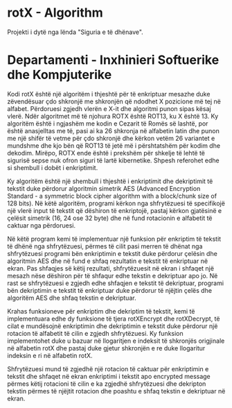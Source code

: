 # rotX - Algorithm
Projekti i dytë nga lënda "Siguria e të dhënave".

# Departamenti - Inxhinieri Softuerike dhe Kompjuterike



Kodi rotX është një algoritëm i thjeshtë për të enkriptuar mesazhe duke zëvendësuar çdo shkronjë me shkronjën që ndodhet X pozicione më tej në alfabet. Përdoruesi zgjedh vlerën e X-it dhe algoritmi punon sipas kësaj vlerë. Ndër algoritmet më të njohura ROTX është ROT13, ku X është 13. Ky algoritëm është i ngjashëm me kodin e Cezarit të Romës së lashtë, por është anasjelltas me të, pasi ai ka 26 shkronja në alfabetin latin dhe punon me një shifër të vetme për çdo shkronjë dhe kërkon vetëm 26 variantet e mundshme dhe kjo bën që ROT13 të jetë më i përshtatshëm për kodim dhe dekodim.
Mirëpo, ROTX ende është i prekshëm për shkelje të lehtë të sigurisë sepse nuk ofron siguri të lartë kibernetike. Shpesh referohet edhe si shembull i dobët i enkriptimit.

Ky algoritëm është një shembull i thjeshtë i enkriptimit dhe dekriptimit të tekstit duke përdorur algoritmin simetrik AES (Advanced Encryption Standard - a symmetric block cipher algorithm with a block/chunk size of 128 bits). Në këtë algoritëm, programi kërkon nga shfrytëzuesi të specifikojë një vlerë input të tekstit që dëshiron të enkriptojë, pastaj kërkon gjatësinë e çelësit simetrik (16, 24 ose 32 byte) dhe në fund rotacionin e alfabetit të caktuar nga përdoruesi.

Në këtë program kemi të implementuar një funksion për enkriptim të tekstit të dhënë nga shfrytëzuesi, përmes të cilit pasi merren të dhënat nga shfrytëzuesi programi bën enkriptimin e tekstit duke përdorur çelësin dhe algoritmin AES dhe në fund e shfaq rezultatin e tekstit të enkriptuar në ekran. Pas shfaqjes së këtij rezultati, shfrytëzuesit në ekran i shfaqet një mesazh nëse dëshiron për të shfaqur edhe tekstin e dekriptuar apo jo. Në rast se shfrytëzuesi e zgjedh edhe shfaqjen e tekstit të dekriptuar, programi bën dekriptimin e tekstit të enkriptuar duke përdorur të njëjtin çelës dhe algoritëm AES dhe shfaq tekstin e dekriptuar.

Krahas funksioneve për enkriptim dhe dekriptim të tekstit, kemi të implementuara edhe dy funksione të tjera rotXEncrypt dhe rotXDecrypt, të cilat e mundësojnë enkriptimin dhe dekriptimin e tekstit duke përdorur një rotacion të alfabetit të cilin e zgjedh shfrytëzuesi. Ky funksion implementohet duke u bazuar në llogaritjen e indeksit të shkronjës origjinale në alfabetin rotX dhe pastaj duke gjetur shkronjën e re duke llogaritur indeksin e ri në alfabetin rotX.

Shfrytëzuesi mund të zgjedhë një rotacion të caktuar për enkriptimin e tekstit dhe shfaqet në ekran enkriptimi i tekstit apo encrypted message përmes këtij rotacioni të cilin e ka zgjedhë shfrytëzuesi dhe dekripton tekstin përmes të njëjtit rotacion dhe poashtu e shfaq tekstin e dekriptuar në ekran.


